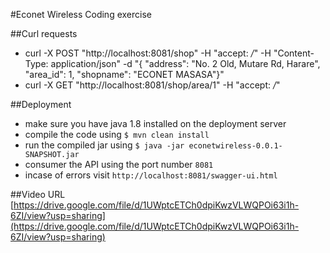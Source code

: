 #Econet Wireless Coding exercise

##Curl requests
- curl -X POST "http://localhost:8081/shop" -H "accept: */*" -H "Content-Type: application/json" -d "{ \"address\": \"No. 2 Old, Mutare Rd, Harare\", \"area_id\": 1, \"shopname\": \"ECONET MASASA\"}"
- curl -X GET "http://localhost:8081/shop/area/1" -H "accept: */*"

##Deployment
- make sure you have java 1.8 installed on the deployment server
- compile the code using `$ mvn clean install`
- run the compiled jar using `$ java -jar econetwireless-0.0.1-SNAPSHOT.jar`
- consumer the API using the port number `8081`
- incase of errors visit `http://localhost:8081/swagger-ui.html`

##Video URL
[https://drive.google.com/file/d/1UWptcETCh0dpiKwzVLWQPOi63i1h-6ZI/view?usp=sharing](https://drive.google.com/file/d/1UWptcETCh0dpiKwzVLWQPOi63i1h-6ZI/view?usp=sharing)